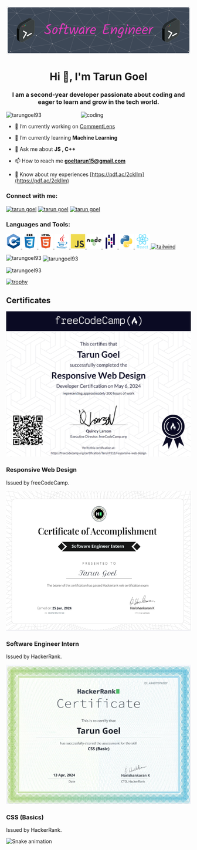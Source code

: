 ![logo](https://github.com/TarunGoel93/TarunGoel93/blob/main/github-header-image%20(1).png)


<h1 align="center">Hi 👋, I'm Tarun Goel</h1>
<h3 align="center">I am a second-year developer passionate about coding and eager to learn and grow in the tech world.</h3>

<img align="right" alt="coding" width=300 boder-radius=10 src="https://media1.tenor.com/m/cm-dS4ipBUMAAAAC/grok-chatgpt.gif">

<p align="left"> <img src="https://komarev.com/ghpvc/?username=tarungoel93&label=Profile%20views&color=0e75b6&style=flat" alt="tarungoel93" /> </p>

- 🔭 I’m currently working on [CommentLens](https://github.com/TarunGoel93/CommentLens)

- 🌱 I’m currently learning **Machine Learning**

- 💬 Ask me about **JS , C++**

- 📫 How to reach me **goeltarun15@gmail.com**

- 📄 Know about my experiences [https://pdf.ac/2ckIlm](https://pdf.ac/2ckIlm)

<h3 align="left">Connect with me:</h3>
<p align="left">
<a href="https://linkedin.com/in/tarun goel" target="blank"><img align="center" src="https://raw.githubusercontent.com/rahuldkjain/github-profile-readme-generator/master/src/images/icons/Social/linked-in-alt.svg" alt="tarun goel" height="30" width="40" /></a>
<a href="https://www.hackerrank.com/tarun goel" target="blank"><img align="center" src="https://raw.githubusercontent.com/rahuldkjain/github-profile-readme-generator/master/src/images/icons/Social/hackerrank.svg" alt="tarun goel" height="30" width="40" /></a>
<a href="https://www.leetcode.com/tarun goel" target="blank"><img align="center" src="https://raw.githubusercontent.com/rahuldkjain/github-profile-readme-generator/master/src/images/icons/Social/leet-code.svg" alt="tarun goel" height="30" width="40" /></a>
</p>

<h3 align="left">Languages and Tools:</h3>
<p align="left"> <a href="https://www.w3schools.com/cpp/" target="_blank" rel="noreferrer"> <img src="https://raw.githubusercontent.com/devicons/devicon/master/icons/cplusplus/cplusplus-original.svg" alt="cplusplus" width="40" height="40"/> </a> <a href="https://www.w3schools.com/css/" target="_blank" rel="noreferrer"> <img src="https://raw.githubusercontent.com/devicons/devicon/master/icons/css3/css3-original-wordmark.svg" alt="css3" width="40" height="40"/> </a> <a href="https://www.w3.org/html/" target="_blank" rel="noreferrer"> <img src="https://raw.githubusercontent.com/devicons/devicon/master/icons/html5/html5-original-wordmark.svg" alt="html5" width="40" height="40"/> </a> <a href="https://www.java.com" target="_blank" rel="noreferrer"> <img src="https://raw.githubusercontent.com/devicons/devicon/master/icons/java/java-original.svg" alt="java" width="40" height="40"/> </a> <a href="https://developer.mozilla.org/en-US/docs/Web/JavaScript" target="_blank" rel="noreferrer"> <img src="https://raw.githubusercontent.com/devicons/devicon/master/icons/javascript/javascript-original.svg" alt="javascript" width="40" height="40"/> </a> <a href="https://nodejs.org" target="_blank" rel="noreferrer"> <img src="https://raw.githubusercontent.com/devicons/devicon/master/icons/nodejs/nodejs-original-wordmark.svg" alt="nodejs" width="40" height="40"/> </a> <a href="https://pandas.pydata.org/" target="_blank" rel="noreferrer"> <img src="https://raw.githubusercontent.com/devicons/devicon/2ae2a900d2f041da66e950e4d48052658d850630/icons/pandas/pandas-original.svg" alt="pandas" width="40" height="40"/> </a> <a href="https://www.python.org" target="_blank" rel="noreferrer"> <img src="https://raw.githubusercontent.com/devicons/devicon/master/icons/python/python-original.svg" alt="python" width="40" height="40"/> </a> <a href="https://reactjs.org/" target="_blank" rel="noreferrer"> <img src="https://raw.githubusercontent.com/devicons/devicon/master/icons/react/react-original-wordmark.svg" alt="react" width="40" height="40"/> </a> <a href="https://tailwindcss.com/" target="_blank" rel="noreferrer"> <img src="https://www.vectorlogo.zone/logos/tailwindcss/tailwindcss-icon.svg" alt="tailwind" width="40" height="40"/> </a> </p>

<p><img align="left" src="https://github-readme-stats.vercel.app/api/top-langs?username=tarungoel93&show_icons=true&locale=en&layout=compact" alt="tarungoel93" /></p>

<p>&nbsp;<img align="center" src="https://github-readme-stats.vercel.app/api?username=tarungoel93&show_icons=true&locale=en" alt="tarungoel93" /></p>

<p><img align="center" src="https://github-readme-streak-stats.herokuapp.com/?user=tarungoel93&" alt="tarungoel93" /></p>





[![trophy](https://github-profile-trophy.vercel.app/?username=TarunGoel93&theme=gruvbox)](https://github.com/ryo-ma/github-profile-trophy)









<section class="bg-black py-10">
  <h2 class="text-white text-2xl font-bold text-left mb-8">Certificates</h2>
  <div class="certificates-container">
    <div class="certificate">
      <img src="https://github.com/TarunGoel93/TarunGoel93/blob/main/Responsive%20Web%20Design.png" alt="Data Science Professional Certificate" class="w-full">
      <div class="p-4">
        <h3 class="text-lg font-bold mb-2">Responsive Web Design</h3>
        <p class="text-sm text-gray-600">Issued by freeCodeCamp.</p>
      </div>
    </div>
    <div class="certificate">
      <img src="https://github.com/TarunGoel93/TarunGoel93/blob/main/Software%20Intern.png" alt="Machine Learning Certification" class="w-full">
      <div class="p-4">
        <h3 class="text-lg font-bold mb-2">Software Engineer Intern</h3>
        <p class="text-sm text-gray-600">Issued by HackerRank.</p>
      </div>
    </div>
    <div class="certificate">
      <img src="https://github.com/TarunGoel93/TarunGoel93/blob/main/CSS%20Basics.png" alt="Deep Learning Specialization" class="w-full">
      <div class="p-4">
        <h3 class="text-lg font-bold mb-2">CSS (Basics)</h3>
        <p class="text-sm text-gray-600">Issued by HackerRank.</p>
      </div>
    </div>


  </div>
</section>






![Snake animation](https://github.com/TarunGoel93/TarunGoel93/blob/output/github-contribution-grid-snake.svg)


